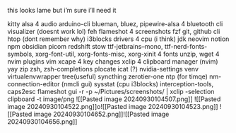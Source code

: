 this looks lame but i’m sure i’ll need it

kitty
alsa 4 audio
arduino-cli
blueman, bluez, pipewire-alsa 4 bluetooth
cli visualizer (doesnt work lol)
feh
flameshot 4 screenshots
fzf
git, github cli
htop (dont remember why)
i3blocks
drivers 4 cpu (i think)
jdk 
neovim
notion
npm
obsidian
picom
redshift
stow
ttf-jetbrains–mono, ttf-nerd-fonts-symbols, xorg-font-util, xorg-fonts-misc, xorg-xinit 4 fonts
unzip, wget 4 nvim plugins
vim
xcape 4 key changes
xclip 4 clipboard manager (nvim)
yay
zip
zsh, zsh-completions
plocate
icat (?)
nvidia-settings
venv
virtualenvwrapper
tree(useful)
syncthing
zerotier-one
ntp (for timqe)
nm-connection-editor (nmcli gui)
sysstat (cpu i3blocks)
interception-tools, caps2esc
flameshot gui -r -p ~/Pictures/screenshots/ | xclip -selection clipboard -t image/png
![[Pasted image 20240930104507.png]]
![[Pasted image 20240930104522.png]]o![[Pasted image 20240930104523.png]]
![[Pasted image 20240930104652.png]]![[Pasted image 20240930104656.png]]
